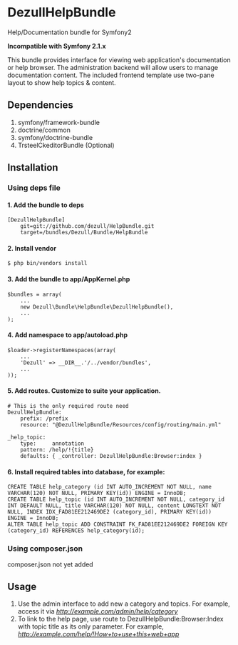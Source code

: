 # DezullHelpBundle

Help/Documentation bundle for Symfony2

**Incompatible with Symfony 2.1.x**

This bundle provides interface for viewing web application's documentation or help browser. The administration backend will allow users to manage documentation content. The included frontend template use two-pane layout to show help topics & content.

## Dependencies

1. symfony/framework-bundle
2. doctrine/common
3. symfony/doctrine-bundle
4. TrsteelCkeditorBundle (Optional)


## Installation

### Using deps file

#### 1. Add the bundle to deps

    [DezullHelpBundle]
        git=git://github.com/dezull/HelpBundle.git
        target=/bundles/Dezull/Bundle/HelpBundle

#### 2. Install vendor

    $ php bin/vendors install

#### 3. Add the bundle to app/AppKernel.php

    $bundles = array(
        ...
        new Dezull\Bundle\HelpBundle\DezullHelpBundle(),
        ...
    );
    
#### 4. Add namespace to app/autoload.php

    $loader->registerNamespaces(array(
        ...
        'Dezull' => __DIR__.'/../vendor/bundles',
        ...
    ));

#### 5. Add routes. Customize to suite your application.

    # This is the only required route need
    DezullHelpBundle:
        prefix: /prefix
        resource: "@DezullHelpBundle/Resources/config/routing/main.yml"

    _help_topic:
        type:     annotation
        pattern: /help/!{title}
        defaults: { _controller: DezullHelpBundle:Browser:index }

#### 6. Install required tables into database, for example:

    CREATE TABLE help_category (id INT AUTO_INCREMENT NOT NULL, name VARCHAR(120) NOT NULL, PRIMARY KEY(id)) ENGINE = InnoDB;
    CREATE TABLE help_topic (id INT AUTO_INCREMENT NOT NULL, category_id INT DEFAULT NULL, title VARCHAR(120) NOT NULL, content LONGTEXT NOT NULL, INDEX IDX_FAD81EE212469DE2 (category_id), PRIMARY KEY(id)) ENGINE = InnoDB;
    ALTER TABLE help_topic ADD CONSTRAINT FK_FAD81EE212469DE2 FOREIGN KEY (category_id) REFERENCES help_category(id);

### Using composer.json

composer.json not yet added


## Usage

1. Use the admin interface to add new a category and topics. For example, access it via *http://example.com/admin/help/category*
2. To link to the help page, use route to DezullHelpBundle:Browser:Index with topic title as its only parameter. For example, *http://example.com/help/!How+to+use+this+web+app*
